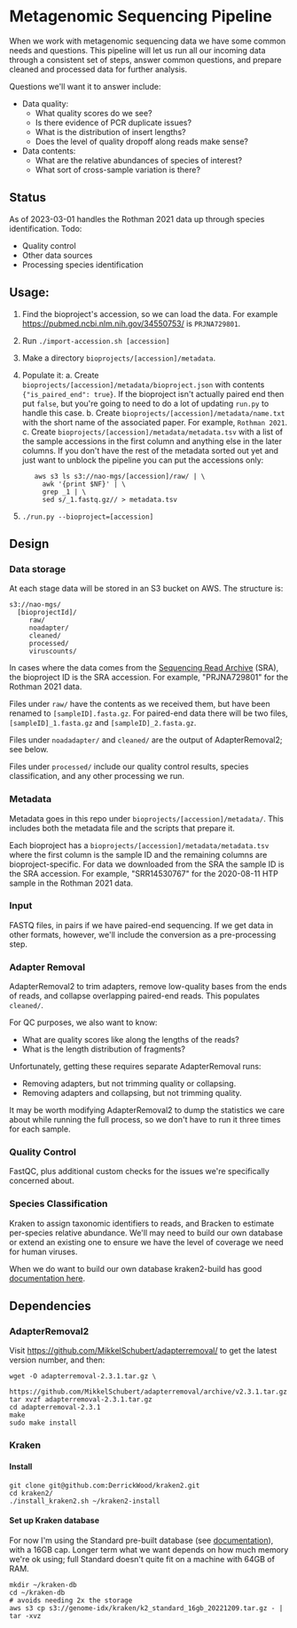 # Metagenomic Sequencing Pipeline

When we work with metagenomic sequencing data we have some common needs and
questions.  This pipeline will let us run all our incoming data through a
consistent set of steps, answer common questions, and prepare cleaned and
processed data for further analysis.

Questions we'll want it to answer include:

* Data quality:
  * What quality scores do we see?
  * Is there evidence of PCR duplicate issues?
  * What is the distribution of insert lengths?
  * Does the level of quality dropoff along reads make sense?
* Data contents:
  * What are the relative abundances of species of interest?
  * What sort of cross-sample variation is there?

## Status

As of 2023-03-01 handles the Rothman 2021 data up through species
identification.  Todo:

* Quality control
* Other data sources
* Processing species identification

## Usage:

1. Find the bioproject's accession, so we can load the data.  For example
   https://pubmed.ncbi.nlm.nih.gov/34550753/ is `PRJNA729801`.
2. Run `./import-accession.sh [accession]`
3. Make a directory `bioprojects/[accession]/metadata`.
4. Populate it:
   a. Create `bioprojects/[accession]/metadata/bioproject.json` with contents
      `{"is_paired_end": true}`.  If the bioproject isn't actually paired end then
      put `false`, but you're going to need to do a lot of updating `run.py` to
      handle this case.
   b. Create `bioprojects/[accession]/metadata/name.txt` with the short name of
      the associated paper.  For example, `Rothman 2021`.
   c. Create `bioprojects/[accession]/metadata/metadata.tsv` with a list of the
      sample accessions in the first column and anything else in the later
      columns.  If you don't have the rest of the metadata sorted out yet and
      just want to unblock the pipeline you can put the accessions only:

          aws s3 ls s3://nao-mgs/[accession]/raw/ | \
            awk '{print $NF}' | \
            grep _1 | \
            sed s/_1.fastq.gz// > metadata.tsv

5. `./run.py --bioproject=[accession]`

## Design

### Data storage

At each stage data will be stored in an S3 bucket on AWS.  The structure is:

    s3://nao-mgs/
      [bioprojectId]/
         raw/
         noadapter/
         cleaned/
         processed/
         viruscounts/

In cases where the data comes from the [Sequencing Read Archive](https://www.ncbi.nlm.nih.gov/sra) (SRA), the bioproject ID is the SRA accession.
For example, "PRJNA729801" for the Rothman 2021 data.

Files under `raw/` have the contents as we received them, but have been renamed
to `[sampleID].fasta.gz`.  For paired-end data there will be two files,
`[sampleID]_1.fasta.gz` and `[sampleID]_2.fasta.gz`.

Files under `noadadapter/` and `cleaned/` are the output of AdapterRemoval2;
see below.

Files under `processed/` include our quality control results, species
classification, and any other processing we run.

### Metadata

Metadata goes in this repo under `bioprojects/[accession]/metadata/`.  This
includes both the metadata file and the scripts that prepare it.

Each bioproject has a `bioprojects/[accession]/metadata/metadata.tsv` where the first
column is the sample ID and the remaining columns are bioproject-specific.  For data
we downloaded from the SRA the sample ID is the SRA accession.  For example,
"SRR14530767" for the 2020-08-11 HTP sample in the Rothman 2021 data.

### Input

FASTQ files, in pairs if we have paired-end sequencing.  If we get data in
other formats, however, we'll include the conversion as a pre-processing step.

### Adapter Removal

AdapterRemoval2 to trim adapters, remove low-quality bases from the
ends of reads, and collapse overlapping paired-end reads.  This populates
`cleaned/`.

For QC purposes, we also want to know:

* What are quality scores like along the lengths of the reads?
* What is the length distribution of fragments?

Unfortunately, getting these requires separate AdapterRemoval runs:

* Removing adapters, but not trimming quality or collapsing.
* Removing adapters and collapsing, but not trimming quality.

It may be worth modifying AdapterRemoval2 to dump the statistics we care about
while running the full process, so we don't have to run it three times for each
sample.

### Quality Control

FastQC, plus additional custom checks for the issues we're specifically
concerned about.

### Species Classification

Kraken to assign taxonomic identifiers to reads, and Bracken to estimate
per-species relative abundance.  We'll may need to build our own database or
extend an existing one to ensure we have the level of coverage we need for
human viruses.

When we do want to build our own database kraken2-build has good [documentation here](https://github.com/DerrickWood/kraken2/blob/master/docs/MANUAL.markdown#custom-databases).

## Dependencies

### AdapterRemoval2

Visit https://github.com/MikkelSchubert/adapterremoval/ to get the latest
version number, and then:

```
wget -O adapterremoval-2.3.1.tar.gz \
     https://github.com/MikkelSchubert/adapterremoval/archive/v2.3.1.tar.gz
tar xvzf adapterremoval-2.3.1.tar.gz
cd adapterremoval-2.3.1
make
sudo make install
```

### Kraken

#### Install

```
git clone git@github.com:DerrickWood/kraken2.git
cd kraken2/
./install_kraken2.sh ~/kraken2-install
```

#### Set up Kraken database

For now I'm using the Standard pre-built database (see [documentation](https://github.com/DerrickWood/kraken2/blob/master/docs/MANUAL.markdown#kraken-2-databases)), with a 16GB cap.  Longer term what
we want depends on how much memory we're ok using; full Standard doesn't quite
fit on a machine with 64GB of RAM.

```
mkdir ~/kraken-db
cd ~/kraken-db
# avoids needing 2x the storage
aws s3 cp s3://genome-idx/kraken/k2_standard_16gb_20221209.tar.gz - | tar -xvz
```
